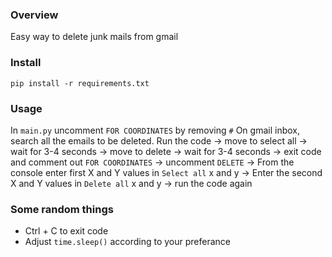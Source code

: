 ### Overview
Easy way to delete junk mails from gmail

### Install
`pip install -r requirements.txt`

### Usage 
In `main.py` uncomment `FOR COORDINATES` by removing `#` 
On gmail inbox, search all the emails to be deleted.
Run the code 
-> move to select all 
-> wait for 3-4 seconds 
-> move to delete 
-> wait for 3-4 seconds
-> exit code and comment out `FOR COORDINATES` 
-> uncomment `DELETE`
-> From the console enter first X and Y values in `Select all` x and y
-> Enter the second X and Y values in `Delete all` x and y
-> run the code again

### Some random things
- Ctrl + C to exit code
- Adjust `time.sleep()` according to your preferance 
